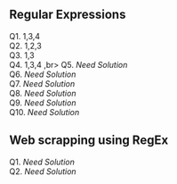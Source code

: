 ## Regular Expressions
Q1. 1,3,4 <br>
Q2. 1,2,3 <br>
Q3. 1,3 <br>
Q4. 1,3,4 ,br>
Q5. *Need Solution* <br>
Q6. *Need Solution* <br>
Q7. *Need Solution* <br>
Q8. *Need Solution* <br>
Q9. *Need Solution* <br>
Q10. *Need Solution* <br>
## Web scrapping using RegEx
Q1. *Need Solution* <br>
Q2. *Need Solution* <br>
